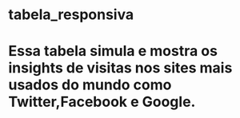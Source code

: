 # tabela_responsiva
# Essa tabela simula e mostra os insights de visitas nos sites mais usados do mundo como Twitter,Facebook e Google.
